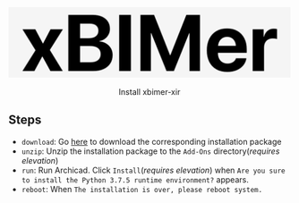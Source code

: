 <p align='center'>
<img src='../_images/logo.png' width='512px'/>
</p>

<p align='center'>
<span>Install xbimer-xir</span>
</p>

## Steps

- `download`: Go [here](https://github.com/xbimer/xbimer-xir/releases) to download the corresponding installation package
- `unzip`: Unzip the installation package to the `Add-Ons` directory(_requires elevation_)
- `run`: Run Archicad. Click `Install`(_requires elevation_) when `Are you sure to install the Python 3.7.5 runtime environment?` appears.
- `reboot`: When `The installation is over, please reboot system.`
